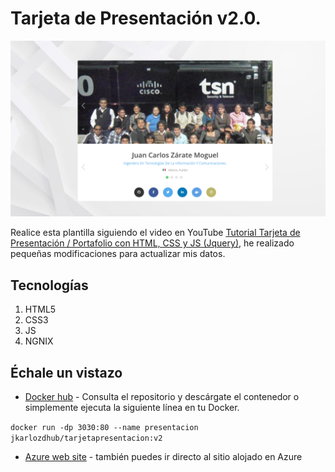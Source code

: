 # Tarjeta de Presentación v2.0.

![Tarjeta presentación v1](img/tpresentacionv2.png)

Realice esta plantilla siguiendo el video en YouTube [Tutorial Tarjeta de Presentación / Portafolio con HTML, CSS y JS (Jquery)](https://www.youtube.com/watch?v=kyeuKf9Acwo), he realizado pequeñas modificaciones para actualizar mis datos.

## Tecnologías

1. HTML5
2. CSS3
3. JS
4. NGNIX

## Échale un vistazo

+ [Docker hub](https://hub.docker.com/r/jkarlozdhub/tarjetapresentacion) - Consulta el repositorio y descárgate el contenedor o simplemente ejecuta la siguiente línea en tu Docker.

`docker run -dp 3030:80 --name presentacion jkarlozdhub/tarjetapresentacion:v2`

+ [Azure web site](tarjetapresentacionv2.azurewebsites.net) - también puedes ir directo al sitio alojado en Azure
